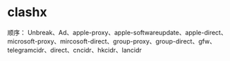 # clashx
顺序：
Unbreak、Ad、apple-proxy、apple-softwareupdate、apple-direct、microsoft-proxy、mircosoft-direct、group-proxy、group-direct、gfw、telegramcidr、direct、cncidr、hkcidr、lancidr
